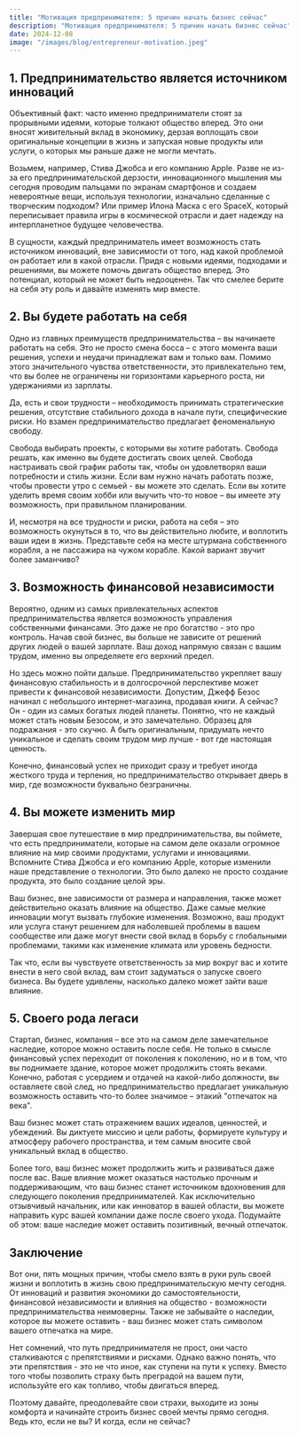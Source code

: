 ```yaml
---  
title: "Мотивация предпринимателя: 5 причин начать бизнес сейчас"  
description: "Мотивация предпринимателя: 5 причин начать бизнес сейчас"  
date: 2024-12-08
image: "/images/blog/entrepreneur-motivation.jpeg" 
---
```


## 1. Предпринимательство является источником инноваций

Объективный факт: часто именно предприниматели стоят за прорывными идеями, которые толкают общество вперед. Это они вносят живительный вклад в экономику, дерзая воплощать свои оригинальные концепции в жизнь и запуская новые продукты или услуги, о которых мы раньше даже не могли мечтать.

Возьмем, например, Стива Джобса и его компанию Apple. Разве не из-за его предпринимательской дерзости, инновационного мышления мы сегодня проводим пальцами по экранам смартфонов и создаем невероятные вещи, используя технологии, изначально сделанные с творческим подходом? Или пример Илона Маска с его SpaceX, который переписывает правила игры в космической отрасли и дает надежду на интерпланетное будущее человечества.

В сущности, каждый предприниматель имеет возможность стать источником инноваций, вне зависимости от того, над какой проблемой он работает или в какой отрасли. Придя с новыми идеями, подходами и решениями, вы можете помочь двигать общество вперед. Это потенциал, который не может быть недооценен. Так что смелее берите на себя эту роль и давайте изменять мир вместе.
## 2. Вы будете работать на себя

Одно из главных преимуществ предпринимательства – вы начинаете работать на себя. Это не просто смена босса – с этого момента ваши решения, успехи и неудачи принадлежат вам и только вам. Помимо этого значительного чувства ответственности, это привлекательно тем, что вы более не ограничены ни горизонтами карьерного роста, ни удержаниями из зарплаты.

Да, есть и свои трудности – необходимость принимать стратегические решения, отсутствие стабильного дохода в начале пути, специфические риски. Но взамен предпринимательство предлагает феноменальную свободу. 

Свобода выбирать проекты, с которыми вы хотите работать. Свобода решать, как именно вы будете достигать своих целей. Свобода настраивать свой график работы так, чтобы он удовлетворял ваши потребности и стиль жизни. Если вам нужно начать работать позже, чтобы провести утро с семьей - вы можете это сделать. Если вы хотите уделить время своим хобби или выучить что-то новое – вы имеете эту возможность, при правильном планировании.

И, несмотря на все трудности и риски, работа на себя – это возможность окунуться в то, что вы действительно любите, и воплотить ваши идеи в жизнь. Представьте себя на месте штурмана собственного корабля, а не пассажира на чужом корабле. Какой вариант звучит более заманчиво?
## 3. Возможность финансовой независимости

Вероятно, одним из самых привлекательных аспектов предпринимательства является возможность управления собственными финансами. Это даже не про богатство - это про контроль. Начав свой бизнес, вы больше не зависите от решений других людей о вашей зарплате. Ваш доход напрямую связан с вашим трудом, именно вы определяете его верхний предел.

Но здесь можно пойти дальше. Предпринимательство укрепляет вашу финансовую стабильность и в долгосрочной перспективе может привести к финансовой независимости. Допустим, Джефф Безос начинал с небольшого интернет-магазина, продавая книги. А сейчас? Он - один из самых богатых людей планеты. Понятно, что не каждый может стать новым Безосом, и это замечательно. Образец для подражания - это скучно. А быть оригинальным, придумать нечто уникальное и сделать своим трудом мир лучше - вот где настоящая ценность.

Конечно, финансовый успех не приходит сразу и требует иногда жесткого труда и терпения, но предпринимательство открывает дверь в мир, где возможности буквально безграничны.
## 4. Вы можете изменить мир 

Завершая свое путешествие в мир предпринимательства, вы поймете, что есть предприниматели, которые на самом деле оказали огромное влияние на мир своими продуктами, услугами и инновациями. Вспомните Стива Джобса и его компанию Apple, которые изменили наше представление о технологии. Это было далеко не просто создание продукта, это было создание целой эры.

Ваш бизнес, вне зависимости от размера и направления, также может действительно оказать влияние на общество. Даже самые мелкие инновации могут вызвать глубокие изменения. Возможно, ваш продукт или услуга станут решением для наболевшей проблемы в вашем сообществе или даже могут внести свой вклад в борьбу с глобальными проблемами, такими как изменение климата или уровень бедности. 

Так что, если вы чувствуете ответственность за мир вокруг вас и хотите внести в него свой вклад, вам стоит задуматься о запуске своего бизнеса. Вы будете удивлены, насколько далеко может зайти ваше влияние.
## 5. Своего рода легаси

Стартап, бизнес, компания – все это на самом деле замечательное наследие, которое можно оставить после себя. Не только в смысле финансовый успех переходит от поколения к поколению, но и в том, что вы поднимаете здание, которое может продолжить стоять веками. Конечно, работая с усердием и отдачей на какой-либо должности, вы оставляете свой след, но предпринимательство предлагает уникальную возможность оставить что-то более значимое – этакий "отпечаток на века". 

Ваш бизнес может стать отражением ваших идеалов, ценностей, и убеждений. Вы диктуете миссию и цели работы, формируете культуру и атмосферу рабочего пространства, и тем самым вносите свой уникальный вклад в общество.

Более того, ваш бизнес может продолжить жить и развиваться даже после вас. Ваше влияние может оказаться настолько прочным и поддерживающим, что ваш бизнес станет источником вдохновения для следующего поколения предпринимателей. Как исключительно отзывчивый начальник, или как инноватор в вашей области, вы можете направить курс вашей компании даже после своего ухода. Подумайте об этом: ваше наследие может оставить позитивный, вечный отпечаток.
## Заключение

Вот они, пять мощных причин, чтобы смело взять в руки руль своей жизни и воплотить в жизнь свою предпринимательскую мечту сегодня. От инноваций и развития экономики до самостоятельности, финансовой независимости и влияния на общество - возможности предпринимательства неимоверны. Также не забывайте о наследии, которое вы можете оставить - ваш бизнес может стать символом вашего отпечатка на мире.

Нет сомнений, что путь предпринимателя не прост, они часто сталкиваются с препятствиями и рисками. Однако важно понять, что эти препятствия - это не что иное, как ступени на пути к успеху. Вместо того чтобы позволить страху быть преградой на вашем пути, используйте его как топливо, чтобы двигаться вперед. 

Поэтому давайте, преодолевайте свои страхи, выходите из зоны комфорта и начинайте строить бизнес своей мечты прямо сегодня. Ведь кто, если не вы? И когда, если не сейчас?